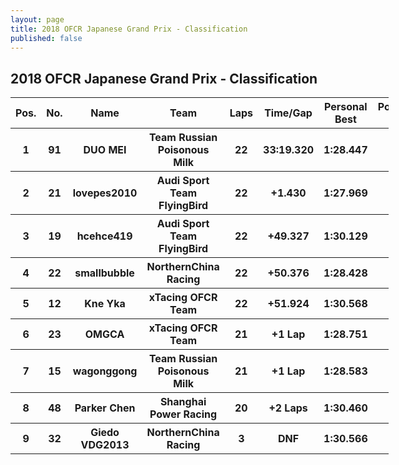 ```yaml
---
layout: page
title: 2018 OFCR Japanese Grand Prix - Classification
published: false
---
```


## 2018 OFCR Japanese Grand Prix - Classification  
<font size="2">
<table style="width:120%">
	<tr>
		<th>Pos.</th>
		<th>No.</th>
		<th>Name</th>
		<th>Team</th>
		<th>Laps</th>
		<th>Time/Gap</th>
		<th>Personal Best</th>
		<th>Position Diff</th>
	</tr>
	<tr>
		<th>1</th>
		<th>91</th>
		<th>DUO MEI</th>
		<th>Team Russian Poisonous Milk</th>
		<th>22</th>
		<th>33:19.320</th>
		<th>1:28.447</th>
		<th>+1</th>
	</tr>
	<tr>
		<th>2</th>
		<th>21</th>
		<th>lovepes2010</th>
		<th>Audi Sport Team FlyingBird</th>
		<th>22</th>
		<th>+1.430</th>
		<th>1:27.969</th>
		<th>-1</th>
	</tr>
	<tr>
		<th>3</th>
		<th>19</th>
		<th>hcehce419</th>
		<th>Audi Sport Team FlyingBird</th>
		<th>22</th>
		<th>+49.327</th>
		<th>1:30.129</th>
		<th>+4</th>
	</tr>
	<tr>
		<th>4</th>
		<th>22</th>
		<th>smallbubble</th>
		<th>NorthernChina Racing</th>
		<th>22</th>
		<th>+50.376</th>
		<th>1:28.428</th>
		<th>+1</th>
	</tr>
	<tr>
		<th>5</th>
		<th>12</th>
		<th>Kne Yka</th>
		<th>xTacing OFCR Team</th>
		<th>22</th>
		<th>+51.924</th>
		<th>1:30.568</th>
		<th>+4</th>
	</tr>
	<tr>
		<th>6</th>
		<th>23</th>
		<th>OMGCA</th>
		<th>xTacing OFCR Team</th>
		<th>21</th>
		<th>+1 Lap</th>
		<th>1:28.751</th>
		<th>-2</th>
	</tr>
	<tr>
		<th>7</th>
		<th>15</th>
		<th>wagonggong</th>
		<th>Team Russian Poisonous Milk</th>
		<th>21</th>
		<th>+1 Lap</th>
		<th>1:28.583</th>
		<th>-4</th>
	</tr>
	<tr>
		<th>8</th>
		<th>48</th>
		<th>Parker Chen</th>
		<th>Shanghai Power Racing</th>
		<th>20</th>
		<th>+2 Laps</th>
		<th>1:30.460</th>
		<th>0</th>
	</tr>
	<tr>
		<th>9</th>
		<th>32</th>
		<th>Giedo VDG2013</th>
		<th>NorthernChina Racing</th>
		<th>3</th>
		<th>DNF</th>
		<th>1:30.566</th>
		<th>-3</th>
	</tr>
</table></font>
